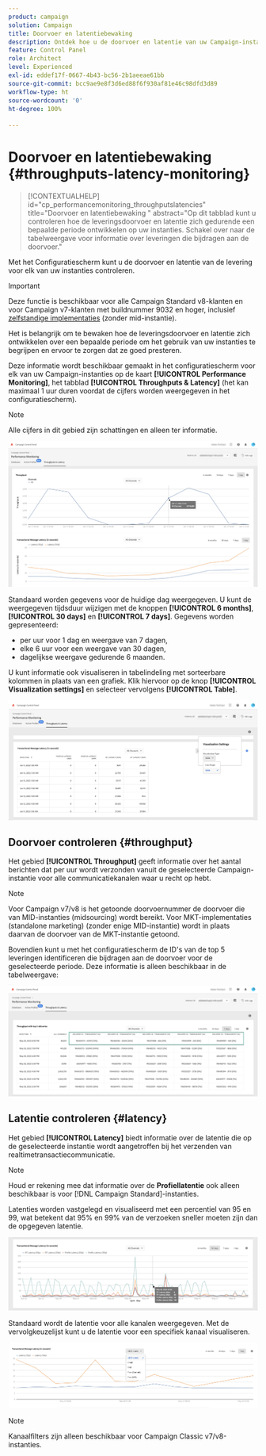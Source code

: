 ```yaml
---
product: campaign
solution: Campaign
title: Doorvoer en latentiebewaking
description: Ontdek hoe u de doorvoer en latentie van uw Campaign-instanties kunt controleren in het configuratiescherm.
feature: Control Panel
role: Architect
level: Experienced
exl-id: eddef17f-0667-4b43-bc56-2b1aeeae61bb
source-git-commit: bcc9ae9e8f3d6ed88f6f930af81e46c98dfd3d89
workflow-type: ht
source-wordcount: '0'
ht-degree: 100%

---
```


# Doorvoer en latentiebewaking {#throughputs-latency-monitoring}

>[!CONTEXTUALHELP]
>id="cp_performancemonitoring_throughputslatencies"
>title="Doorvoer en latentiebewaking "
>abstract="Op dit tabblad kunt u controleren hoe de leveringsdoorvoer en latentie zich gedurende een bepaalde periode ontwikkelen op uw instanties. Schakel over naar de tabelweergave voor informatie over leveringen die bijdragen aan de doorvoer."

Met het Configuratiescherm kunt u de doorvoer en latentie van de levering voor elk van uw instanties controleren.

>[!IMPORTANT]
>
>Deze functie is beschikbaar voor alle Campaign Standard v8-klanten en voor Campaign v7-klanten met buildnummer 9032 en hoger, inclusief [zelfstandige implementaties](https://experienceleague.adobe.com/docs/campaign-classic/using/installing-campaign-classic/deployment-types-/standalone-deployment.html?lang=nl) (zonder mid-instantie).

Het is belangrijk om te bewaken hoe de leveringsdoorvoer en latentie zich ontwikkelen over een bepaalde periode om het gebruik van uw instanties te begrijpen en ervoor te zorgen dat ze goed presteren.

Deze informatie wordt beschikbaar gemaakt in het configuratiescherm voor elk van uw Campaign-instanties op de kaart **[!UICONTROL Performance Monitoring]**, het tabblad **[!UICONTROL Throughputs & Latency]** (het kan maximaal 1 uur duren voordat de cijfers worden weergegeven in het configuratiescherm).

>[!NOTE]
>
>Alle cijfers in dit gebied zijn schattingen en alleen ter informatie.

![](assets/throughput-latencies-overview.png)

Standaard worden gegevens voor de huidige dag weergegeven. U kunt de weergegeven tijdsduur wijzigen met de knoppen **[!UICONTROL 6 months]**, **[!UICONTROL 30 days]** en **[!UICONTROL 7 days]**. Gegevens worden gepresenteerd:
* per uur voor 1 dag en weergave van 7 dagen,
* elke 6 uur voor een weergave van 30 dagen,
* dagelijkse weergave gedurende 6 maanden.

U kunt informatie ook visualiseren in tabelindeling met sorteerbare kolommen in plaats van een grafiek. Klik hiervoor op de knop **[!UICONTROL Visualization settings]** en selecteer vervolgens **[!UICONTROL Table]**.

![](assets/throughput-latencies-table.png)

## Doorvoer controleren {#throughput}

Het gebied **[!UICONTROL Throughput]** geeft informatie over het aantal berichten dat per uur wordt verzonden vanuit de geselecteerde Campaign-instantie voor alle communicatiekanalen waar u recht op hebt.

>[!NOTE]
>
>Voor Campaign v7/v8 is het getoonde doorvoernummer de doorvoer die van MID-instanties (midsourcing) wordt bereikt. Voor MKT-implementaties (standalone marketing) (zonder enige MID-instantie) wordt in plaats daarvan de doorvoer van de MKT-instantie getoond.

Bovendien kunt u met het configuratiescherm de ID&#39;s van de top 5 leveringen identificeren die bijdragen aan de doorvoer voor de geselecteerde periode. Deze informatie is alleen beschikbaar in de tabelweergave:

![](assets/throughput-latencies-top5.png)

## Latentie controleren {#latency}

Het gebied **[!UICONTROL Latency]** biedt informatie over de latentie die op de geselecteerde instantie wordt aangetroffen bij het verzenden van realtimetransactiecommunicatie.

>[!NOTE]
>
>Houd er rekening mee dat informatie over de **Profiellatentie** ook alleen beschikbaar is voor [!DNL Campaign Standard]-instanties.

Latenties worden vastgelegd en visualiseerd met een percentiel van 95 en 99, wat betekent dat 95% en 99% van de verzoeken sneller moeten zijn dan de opgegeven latentie.

![](assets/throughput-latencies-latency.png)

Standaard wordt de latentie voor alle kanalen weergegeven. Met de vervolgkeuzelijst kunt u de latentie voor een specifiek kanaal visualiseren.

![](assets/throughput-latencies-filter.png)

>[!NOTE]
>
>Kanaalfilters zijn alleen beschikbaar voor Campaign Classic v7/v8-instanties.
